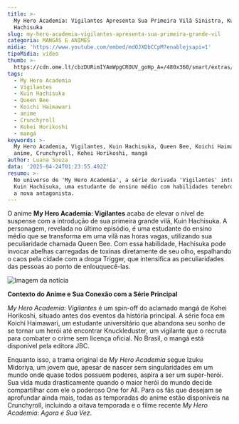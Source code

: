 ```yaml
---
title: >-
  My Hero Academia: Vigilantes Apresenta Sua Primeira Vilã Sinistra, Kuin
  Hachisuka
slug: my-hero-academia-vigilantes-apresenta-sua-primeira-grande-vil
categoria: MANGÁS E ANIMES
midia: 'https://www.youtube.com/embed/mdOJXDbCCpM?enablejsapi=1'
tipoMidia: video
thumb: >-
  https://cdn.ome.lt/cbzDURimIYAmWpgCROUV_goHp_A=/480x360/smart/extras/conteudos/Design_sem_nome_-_2025-04-23T213510.905.png
tags:
  - My Hero Academia
  - Vigilantes
  - Kuin Hachisuka
  - Queen Bee
  - Koichi Haimawari
  - anime
  - Crunchyroll
  - Kohei Horikoshi
  - mangá
keywords: >-
  My Hero Academia, Vigilantes, Kuin Hachisuka, Queen Bee, Koichi Haimawari,
  anime, Crunchyroll, Kohei Horikoshi, mangá
author: Luana Souza
data: '2025-04-24T01:23:55.492Z'
resumo: >-
  No universo de 'My Hero Academia', a série derivada 'Vigilantes' introduziu
  Kuin Hachisuka, uma estudante do ensino médio com habilidades tenebrosas, como
  a nova antagonista.
---
```


O anime **My Hero Academia: Vigilantes** acaba de elevar o nível de suspense com a introdução de sua primeira grande vilã, Kuin Hachisuka. A personagem, revelada no último episódio, é uma estudante do ensino médio que se transforma em uma vilã nas horas vagas, utilizando sua peculiaridade chamada Queen Bee. Com essa habilidade, Hachisuka pode invocar abelhas carregadas de toxinas diretamente de seu olho, espalhando o caos pela cidade com a droga Trigger, que intensifica as peculiaridades das pessoas ao ponto de enlouquecê-las.

![Imagem da notícia](https://cdn.ome.lt/70kupqn0h86sxto9QXmQBendudg=/fit-in/837x500/smart/uploads/conteudo/fotos/My-Hero-Academia-Vigilantes-Kuin-Hachisuka-Anime-Poster.png)

**Contexto do Anime e Sua Conexão com a Série Principal**

*My Hero Academia: Vigilantes* é um spin-off do aclamado mangá de Kohei Horikoshi, situado antes dos eventos da história principal. A série foca em Koichi Haimawari, um estudante universitário que abandona seu sonho de se tornar um herói até encontrar Knuckleduster, um vigilante que o recruta para combater o crime sem licença oficial. No Brasil, o mangá está disponível pela editora JBC.

Enquanto isso, a trama original de *My Hero Academia* segue Izuku Midoriya, um jovem que, apesar de nascer sem singularidades em um mundo onde quase todos possuem poderes, aspira a ser um super-herói. Sua vida muda drasticamente quando o maior herói do mundo decide compartilhar com ele o poderoso One for All. Para os fãs que desejam se aprofundar ainda mais, todas as temporadas do anime estão disponíveis na Crunchyroll, incluindo a oitava temporada e o filme recente *My Hero Academia: Agora é Sua Vez*.
